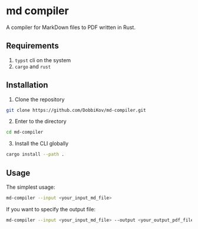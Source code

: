# md compiler

A compiler for MarkDown files to PDF written in Rust.

## Requirements
1. `typst` cli on the system
2. `cargo` and `rust`

## Installation
1. Clone the repository
```sh
git clone https://github.com/DobbiKov/md-compiler.git
```

2. Enter to the directory
```sh
cd md-compiler
```

3. Install the CLI globally
```sh
cargo install --path .
```

## Usage
The simplest usage:
```sh
md-compiler --input <your_input_md_file>
```

If you want to specify the output file:
```sh
md-compiler --input <your_input_md_file> --output <your_output_pdf_file>
```
